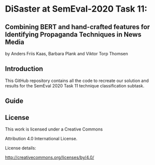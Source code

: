 # DiSaster at SemEval-2020 Task 11: 
## Combining BERT and hand-crafted features for Identifying Propaganda Techniques in News Media

by 
Anders Friis Kaas, Barbara Plank and Viktor Torp Thomsen

## Introduction
This GitHub repository contains all the code to recreate our solution and results for the SemEval 2020 Task 11 technique classification subtask. 


## Guide


## License
This work is licensed under a Creative Commons 

Attribution 4.0 International License.

License details:

http://creativecommons.org/licenses/by/4.0/
